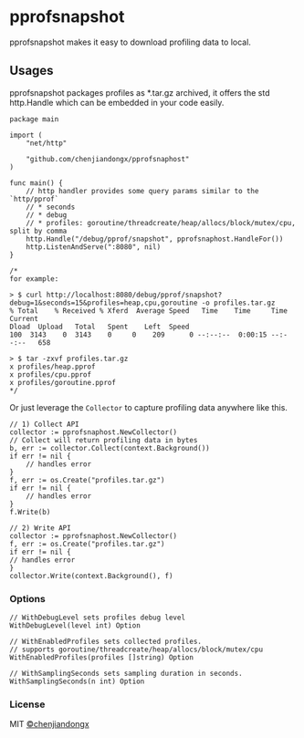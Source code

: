 # pprofsnapshot

pprofsnapshot makes it easy to download profiling data to local.

## Usages

pprofsnapshot packages profiles as *.tar.gz archived, it offers the std http.Handle which can be embedded in your code easily.

```golang
package main

import (
	"net/http"

	"github.com/chenjiandongx/pprofsnaphost"
)

func main() {
	// http handler provides some query params similar to the `http/pprof`
	// * seconds
	// * debug
	// * profiles: goroutine/threadcreate/heap/allocs/block/mutex/cpu, split by comma
	http.Handle("/debug/pprof/snapshot", pprofsnaphost.HandleFor())
	http.ListenAndServe(":8080", nil)
}

/*
for example:

> $ curl http://localhost:8080/debug/pprof/snapshot?debug=1&seconds=15&profiles=heap,cpu,goroutine -o profiles.tar.gz
% Total    % Received % Xferd  Average Speed   Time    Time     Time  Current
Dload  Upload   Total   Spent    Left  Speed
100  3143    0  3143    0     0    209      0 --:--:--  0:00:15 --:--:--   658

> $ tar -zxvf profiles.tar.gz
x profiles/heap.pprof
x profiles/cpu.pprof
x profiles/goroutine.pprof
*/
```

Or just leverage the `Collector` to capture profiling data anywhere like this.

```golang
// 1) Collect API
collector := pprofsnaphost.NewCollector()
// Collect will return profiling data in bytes
b, err := collector.Collect(context.Background())
if err != nil {
	// handles error
}
f, err := os.Create("profiles.tar.gz")
if err != nil {
	// handles error
}
f.Write(b)

// 2) Write API
collector := pprofsnaphost.NewCollector()
f, err := os.Create("profiles.tar.gz")
if err != nil {
// handles error
}
collector.Write(context.Background(), f)
```

### Options

```golang
// WithDebugLevel sets profiles debug level
WithDebugLevel(level int) Option

// WithEnabledProfiles sets collected profiles.
// supports goroutine/threadcreate/heap/allocs/block/mutex/cpu
WithEnabledProfiles(profiles []string) Option

// WithSamplingSeconds sets sampling duration in seconds.
WithSamplingSeconds(n int) Option
```

### License

MIT [©chenjiandongx](https://github.com/chenjiandongx)
